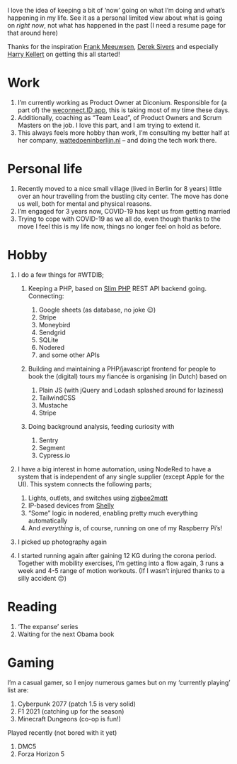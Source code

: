 I love the idea of keeping a bit of ‘now’ going on what I’m doing and what’s happening in my life.
See it as a personal limited view about what is going on _right now_, not what has happened in the past (I need a resume page for that around here)

Thanks for the inspiration [Frank Meeuwsen][1], [Derek Sivers][2] and especially [Harry Kellert][3] on getting this all started!

# Work

1. I’m currently working as Product Owner at Diconium. Responsible for (a part of) the [weconnect.ID app][4], this is taking most of my time these days.
2. Additionally, coaching as “Team Lead”, of Product Owners and Scrum Masters on the job. I love this part, and I am trying to extend it.
3. This always feels more hobby than work, I’m consulting my better half at her company, [wattedoeninberlijn.nl][5] – and doing the tech work there.

# Personal life

1. Recently moved to a nice small village (lived in Berlin for 8 years) little over an hour travelling from the bustling city center. The move has done us well, both for mental and physical reasons.
2. I’m engaged for 3 years now, COVID-19 has kept us from getting married
3. Trying to cope with COVID-19 as we all do, even though thanks to the move I feel this is my life now, things no longer feel on hold as before.

# Hobby

1. I do a few things for #WTDIB;
	1. Keeping a PHP, based on [Slim PHP][6] REST API backend going. Connecting:
		1. Google sheets (as database, no joke 😉) 
		2. Stripe
		3. Moneybird
		4. Sendgrid
		5. SQLite
		6. Nodered
		7. and some other APIs

	1. Building and maintaining a PHP/javascript frontend for people to book the (digital) tours my fiancée is organising (in Dutch) based on
		1. Plain JS (with jQuery and Lodash splashed around for laziness)
		2. TailwindCSS
		3. Mustache
		4. Stripe

	1. Doing background analysis, feeding curiosity with
		1. Sentry
		2. Segment
		3. Cypress.io

2. I have a big interest in home automation, using NodeRed to have a system that is independent of any single supplier (except Apple for the UI). This system connects the following parts;
	1. Lights, outlets, and switches using [zigbee2mqtt][7]
	2. IP-based devices from [Shelly][8]
	3. “Some” logic in nodered, enabling pretty much everything automatically
	4. And _everything_ is, of course, running on one of my Raspberry Pi’s!

3. I picked up photography again
4. I started running again after gaining 12 KG during the corona period. Together with mobility exercises, I’m getting into a flow again, 3 runs a week and 4-5 range of motion workouts. (If I wasn’t injured thanks to a silly accident 😔)

# Reading

1. ‘The expanse’ series
2. Waiting for the next Obama book

# Gaming

I’m a casual gamer, so I enjoy numerous games but on my ‘currently playing’ list are:

1. Cyberpunk 2077 (patch 1.5 is very solid)
2. F1 2021 (catching up for the season)
3. Minecraft Dungeons (co-op is fun!)

Played recently (not bored with it yet)
1. DMC5
2. Forza Horizon 5

[1]:	https://diggingthedigital.com/now/
[2]:	https://sive.rs/now3
[3]:	https://www.harryfk.com/now/
[4]:	https://apps.apple.com/de/app/volkswagen-we-connect-id/id1517566572?l=en
[5]:	https://wattedoeninberlijn.nl
[6]:	https://www.slimframework.com
[7]:	https://www.zigbee2mqtt.io
[8]:	https://shelly.cloud